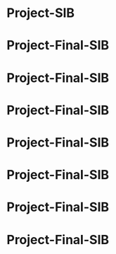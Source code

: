 # Project-SIB
# Project-Final-SIB
# Project-Final-SIB
# Project-Final-SIB
# Project-Final-SIB
# Project-Final-SIB
# Project-Final-SIB
# Project-Final-SIB
